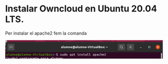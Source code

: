 # Instalar Owncloud en Ubuntu 20.04 LTS.

Per instalar el apache2 fem la comanda 

![alt text](Selecció_001.png)


